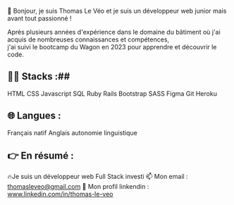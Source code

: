 👋 Bonjour, je suis Thomas Le Véo et je suis un développeur web junior mais avant tout passionné !

Après plusieurs années d'expérience dans le domaine du bâtiment où j'ai acquis de nombreuses connaissances et compétences,  
j'ai suivi le bootcamp du Wagon en 2023 pour apprendre et découvrir le code.

## 👨‍💻 Stacks :##
HTML
CSS
Javascript
SQL
Ruby
Rails 
Bootstrap 
SASS 
Figma 
Git 
Heroku  

## 🌐 Langues : ##
Français natif
Anglais autonomie linguistique

## 👉 En résumé : ##
🔥Je suis un développeur web Full Stack investi 
📫 Mon email : thomasleveo@gmail.com
📄 Mon profil linkendin : www.linkedin.com/in/thomas-le-veo
